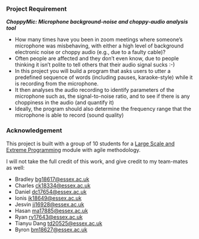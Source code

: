 ### Project Requirement

***ChoppyMic: Microphone background-noise and choppy-audio analysis tool***

- How many times have you been in zoom meetings where someone’s microphone was misbehaving, with either a high level of background electronic noise or choppy audio (e.g., due to a faulty cable)?
- Often people are affected and they don’t even know, due to people thinking it isn’t polite to tell others that their audio signal sucks :-)
- In this project you will build a program that asks users to utter a predefined sequence of words (including pauses, karaoke-style) while it is recording from the microphone.
- It then analyses the audio recording to identify parameters of the microphone such as, the signal-to-noise ratio, and to see if there is any choppiness in the audio (and quantify it)
- Ideally, the program should also determine the frequency range that the microphone is able to record (sound quality)


### Acknowledgement
This project is built with a group of 10 students for a [Large Scale and Extreme Programming](https://www1.essex.ac.uk/modules/Default.aspx?coursecode=CE320&level=6&period=AU&campus=CO&year=20) module with agile methodology. 

I will not take the full credit of this work, and give credit to my team-mates as well:
- Bradley	bg18617@essex.ac.uk
- Charles	ck18334@essex.ac.uk
- Daniel	dc17654@essex.ac.uk
- Ionis	ik18649@essex.ac.uk
- Jesvin	jj16928@essex.ac.uk
- Hasan	ma17885@essex.ac.uk
- Ryan	rv17643@essex.ac.uk
- Tianyu Dang	td20525@essex.ac.uk
- Byron	bm18627@essex.ac.uk
